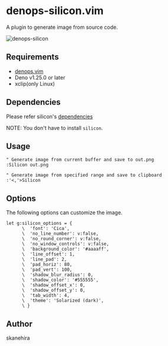 # denops-silicon.vim

A plugin to generate image from source code.

![denops-silicon](https://user-images.githubusercontent.com/7888591/188260665-c18a22c9-7cca-4747-998e-8231c6b472f4.gif)

## Requirements

- [denops.vim](https://github.com/vim-denops/denops.vim)
- Deno v1.25.0 or later
- xclip(only Linux)

## Dependencies

Please refer silicon's
[dependencies](https://github.com/Aloxaf/silicon#dependencies)

NOTE: You don't have to install `silicon`.

## Usage

```vim
" Generate image from current buffer and save to out.png
:Silicon out.png

" Generate image from specified range and save to clipboard
:'<,'>Silicon
```

## Options

The following options can customize the image.

```vim
let g:silicon_options = {
      \  'font': 'Cica',
      \  'no_line_number': v:false,
      \  'no_round_corner': v:false,
      \  'no_window_controls': v:false,
      \  'background_color': '#aaaaff',
      \  'line_offset': 1,
      \  'line_pad': 2,
      \  'pad_horiz': 80,
      \  'pad_vert': 100,
      \  'shadow_blur_radius': 0,
      \  'shadow_color': '#555555',
      \  'shadow_offset_x': 0,
      \  'shadow_offset_y': 0,
      \  'tab_width': 4,
      \  'theme': 'Solarized (dark)',
      \ }
```

## Author

skanehira
